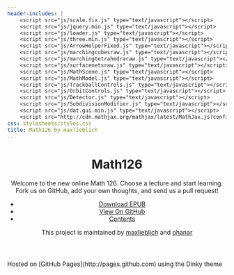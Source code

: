 ```yaml
---
header-includes: |
    <script src="js/scale.fix.js" type="text/javascript"></script>
    <script src="js/jquery.min.js" type="text/javascript"></script>
    <script src="js/loader.js" type="text/javascript"></script>
    <script src="js/three.min.js" type="text/javascript"></script>
    <script src="js/ArrowHelperFixed.js" type="text/javascript"></script>
    <script src="js/marchingcubesraw.js" type="text/javascript"></script>
    <script src="js/marchingtetrahedraraw.js" type="text/javascript"></script>
    <script src="js/surfacenetsraw.js" type="text/javascript"></script>
    <script src="js/MathScene.js" type="text/javascript"></script>
    <script src="js/MathModel.js" type="text/javascript"></script>
    <script src="js/TrackballControls.js" type="text/javascript"></script>
    <script src="js/OrbitControls.js" type="text/javascript"></script>
    <script src="js/Detector.js" type="text/javascript"></script>
    <script src="js/SubdivisionModifier.js" type="text/javascript"></script>
    <script src="js/dat.gui.min.js" type="text/javascript"></script>
    <script src="http://cdn.mathjax.org/mathjax/latest/MathJax.js?config=TeX-AMS_HTML" type="text/javascript"></script>
css: stylesheets/styles.css
title: Math126 by maxlieblich
...
```


<div class="wrapper">
<header>

Math126
=======

Welcome to the new online Math 126. Choose a lecture and start learning.
Fork us on GitHub, add your own thoughts, and send us a pull request!

- <a class="buttons download" href="downloads/UWOnlineMath126.epub">Download EPUB</a>
- <a class="buttons github" href="https://github.com/maxlieblich/math126">View On GitHub</a>
- <a class="buttons menu" href="#welcome.html">Contents</a>

This project is maintained by
[maxlieblich](https://github.com/maxlieblich) and
[ohanar](https://github.com/ohanar)

</header>

<section>
<div id="content"></div>
</section>

<footer>
Hosted on [GitHub Pages](http://pages.github.com) using the Dinky theme
</footer>
</div>

<!--[if !IE]><script>fixScale(document);</script><![endif]-->

